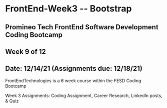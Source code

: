 # FrontEnd-Week3 -- Bootstrap

## Promineo Tech FrontEnd Software Development Coding Bootcamp 
## Week 9 of 12 
## Date:  12/14/21 (Assignments due:  12/18/21) 

FrontEndTechnologies is a 6 week course within the FESD Coding Bootcamp

Week 3 Assignments:  Coding Assignment, Career Research, LinkedIn posts, & Quiz
